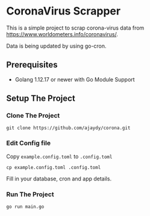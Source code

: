 # CoronaVirus Scrapper
This is a simple project to scrap corona-virus data from https://www.worldometers.info/coronavirus/. 

Data is being updated by using go-cron.



## Prerequisites
* Golang 1.12.17 or newer with Go Module Support

## Setup The Project

### Clone The Project
`git clone https://github.com/ajaydy/corona.git`

### Edit Config file
Copy ```example.config.toml``` to ```.config.toml```

`cp example.config.toml .config.toml`

Fill in your database, cron and app details.


### Run The Project
```go run main.go```
